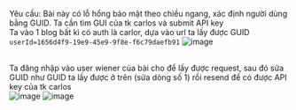 Yêu cầu: Bài này có lỗ hổng bảo mật theo chiều ngang, xác định người dùng bằng GUID. Ta cần tìm GUI của tk carlos và submit API key
<br> Ta vào 1 blog bất kì có auth là carlor, dựa vào url ta lấy được GUID 
```userId=1656d4f9-19e9-45e9-9f8e-f6c79daefb91```
![image](https://user-images.githubusercontent.com/62832067/156533159-822d1a5d-5e04-4977-8d6a-bcf136218fab.png)

<br> Ta đăng nhập vào user wiener của bài cho để lấy được request, sau đó sửa GUID như GUID ta lấy được ở trên (sửa dòng số 1) rồi resend để có được API key của tk carlos
<br>
![image](https://user-images.githubusercontent.com/62832067/156533783-90039e67-aa5e-48f4-b260-47325dc7201e.png)
![image](https://user-images.githubusercontent.com/62832067/156534087-e44c9087-786f-4022-b999-d193bc8c674f.png)
